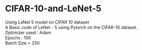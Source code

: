 # CIFAR-10-and-LeNet-5  
Using LeNet 5 model on CIFAR 10 dataset  
A Basic code of LeNet - 5 using Pytorch on the CIFAR-10 dataset.  
Optimizer used : Adam   
Epochs : 100  
Batch Size = 250  
